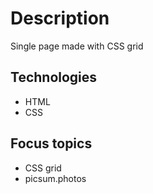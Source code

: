 # Description
Single page made with CSS grid
## Technologies
- HTML
- CSS
## Focus topics
- CSS grid
- picsum.photos
